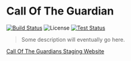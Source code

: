 # Call Of The Guardian

[![Build Status](https://travis-ci.org/stevenbenner/jquery-powertip.svg?branch=master)](https://travis-ci.org/stevenbenner/jquery-powertip)
![License](https://img.shields.io/packagist/l/doctrine/orm.svg)
[![Test Status](https://img.shields.io/badge/test-passing-green.svg)](https://img.shields.io/badge/test-passing-green.svg)

> Some description will eventually go here.

[Call Of The Guardians Staging Website](http://staging.calloftheguardians.com/)

